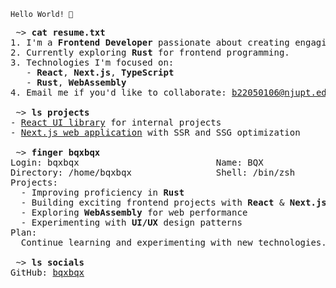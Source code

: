 `Hello World! 👋`

<pre>
 ~> <strong>cat resume.txt</strong>
1. I'm a <strong>Frontend Developer</strong> passionate about creating engaging web experiences.
2. Currently exploring <strong>Rust</strong> for frontend programming.
3. Technologies I'm focused on:
   - <strong>React</strong>, <strong>Next.js</strong>, <strong>TypeScript</strong>
   - <strong>Rust</strong>, <strong>WebAssembly</strong>
4. Email me if you'd like to collaborate: <a href="mailto:b22050106@njupt.edu.cn">b22050106@njupt.edu.cn</a>

 ~> <strong>ls projects</strong>
- <a href="#">React UI library</a> for internal projects
- <a href="#">Next.js web application</a> with SSR and SSG optimization

 ~> <strong>finger bqxbqx</strong>
Login: bqxbqx                          Name: BQX
Directory: /home/bqxbqx                Shell: /bin/zsh
Projects:
  - Improving proficiency in <strong>Rust</strong>
  - Building exciting frontend projects with <strong>React</strong> & <strong>Next.js</strong>
  - Exploring <strong>WebAssembly</strong> for web performance
  - Experimenting with <strong>UI/UX</strong> design patterns
Plan:
  Continue learning and experimenting with new technologies.

 ~> <strong>ls socials</strong>
GitHub: <a href="https://github.com/bqxbqx">bqxbqx</a>  
</pre>

<!---
BQXBQX/BQXBQX is a ✨ special ✨ repository because its `README.md` (this file) appears on your GitHub profile.
You can click the Preview link to take a look at your changes.
--->
